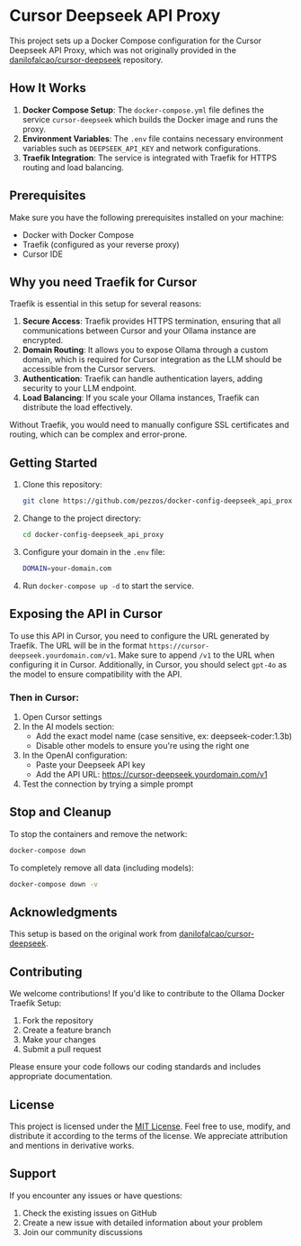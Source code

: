 # Cursor Deepseek API Proxy

This project sets up a Docker Compose configuration for the Cursor Deepseek API Proxy, which was not originally provided in the [danilofalcao/cursor-deepseek](https://github.com/danilofalcao/cursor-deepseek) repository.

## How It Works

1. **Docker Compose Setup**: The `docker-compose.yml` file defines the service `cursor-deepseek` which builds the Docker image and runs the proxy.
2. **Environment Variables**: The `.env` file contains necessary environment variables such as `DEEPSEEK_API_KEY` and network configurations.
3. **Traefik Integration**: The service is integrated with Traefik for HTTPS routing and load balancing.

## Prerequisites
Make sure you have the following prerequisites installed on your machine:

- Docker with Docker Compose
- Traefik (configured as your reverse proxy)
- Cursor IDE

## Why you need Traefik for Cursor

Traefik is essential in this setup for several reasons:

1. **Secure Access**: Traefik provides HTTPS termination, ensuring that all communications between Cursor and your Ollama instance are encrypted.
2. **Domain Routing**: It allows you to expose Ollama through a custom domain, which is required for Cursor integration as the LLM should be accessible from the Cursor servers.
3. **Authentication**: Traefik can handle authentication layers, adding security to your LLM endpoint.
4. **Load Balancing**: If you scale your Ollama instances, Traefik can distribute the load effectively.

Without Traefik, you would need to manually configure SSL certificates and routing, which can be complex and error-prone.

## Getting Started

1. Clone this repository:
    ```bash
    git clone https://github.com/pezzos/docker-config-deepseek_api_proxy.git
    ```
2. Change to the project directory:
    ```bash
    cd docker-config-deepseek_api_proxy
    ```
3. Configure your domain in the `.env` file:
    ```bash
    DOMAIN=your-domain.com
    ```
4. Run `docker-compose up -d` to start the service.

## Exposing the API in Cursor

To use this API in Cursor, you need to configure the URL generated by Traefik. The URL will be in the format `https://cursor-deepseek.yourdomain.com/v1`. Make sure to append `/v1` to the URL when configuring it in Cursor. Additionally, in Cursor, you should select `gpt-4o` as the model to ensure compatibility with the API.

### Then in Cursor:

1. Open Cursor settings
2. In the AI models section:
   - Add the exact model name (case sensitive, ex: deepseek-coder:1.3b)
   - Disable other models to ensure you're using the right one
3. In the OpenAI configuration:
   - Paste your Deepseek API key
   - Add the API URL: https://cursor-deepseek.yourdomain.com/v1
4. Test the connection by trying a simple prompt

## Stop and Cleanup

To stop the containers and remove the network:
```bash
docker-compose down
```

To completely remove all data (including models):
```bash
docker-compose down -v
```

## Acknowledgments

This setup is based on the original work from [danilofalcao/cursor-deepseek](https://github.com/danilofalcao/cursor-deepseek).

## Contributing

We welcome contributions! If you'd like to contribute to the Ollama Docker Traefik Setup:

1. Fork the repository
2. Create a feature branch
3. Make your changes
4. Submit a pull request

Please ensure your code follows our coding standards and includes appropriate documentation.

## License

This project is licensed under the [MIT License](LICENSE). Feel free to use, modify, and distribute it according to the terms of the license. We appreciate attribution and mentions in derivative works.

## Support

If you encounter any issues or have questions:
1. Check the existing issues on GitHub
2. Create a new issue with detailed information about your problem
3. Join our community discussions
